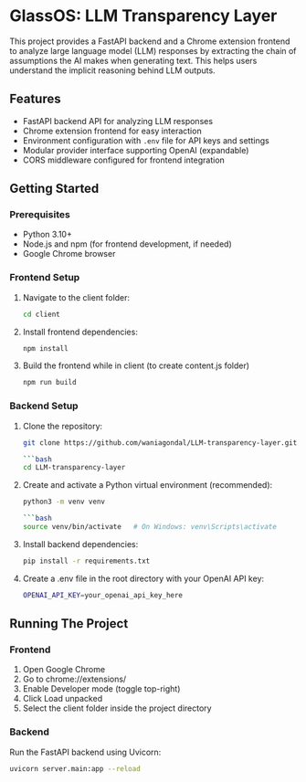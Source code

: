 # GlassOS: LLM Transparency Layer

This project provides a FastAPI backend and a Chrome extension frontend to analyze large language model (LLM) responses by extracting the chain of assumptions the AI makes when generating text. This helps users understand the implicit reasoning behind LLM outputs.

## Features

- FastAPI backend API for analyzing LLM responses  
- Chrome extension frontend for easy interaction  
- Environment configuration with `.env` file for API keys and settings  
- Modular provider interface supporting OpenAI (expandable)  
- CORS middleware configured for frontend integration  

## Getting Started

### Prerequisites

- Python 3.10+  
- Node.js and npm (for frontend development, if needed)  
- Google Chrome browser  

### Frontend Setup

1. Navigate to the client folder:

   ```bash
   cd client

2. Install frontend dependencies:

   ```bash
   npm install

3. Build the frontend while in client (to create content.js folder)

   ```bash
   npm run build
   
### Backend Setup

1. Clone the repository:

   ```bash
   git clone https://github.com/waniagondal/LLM-transparency-layer.git
   
   ```bash
   cd LLM-transparency-layer

2. Create and activate a Python virtual environment (recommended):

   ```bash
   python3 -m venv venv
   
   ```bash
   source venv/bin/activate   # On Windows: venv\Scripts\activate
   
3. Install backend dependencies:

   ```bash
   pip install -r requirements.txt

4. Create a .env file in the root directory with your OpenAI API key:

   ```bash
   OPENAI_API_KEY=your_openai_api_key_here

## Running The Project

### Frontend
1. Open Google Chrome
2. Go to chrome://extensions/
3. Enable Developer mode (toggle top-right)
4. Click Load unpacked
5. Select the client folder inside the project directory

### Backend
Run the FastAPI backend using Uvicorn:

   ```bash
   uvicorn server.main:app --reload
